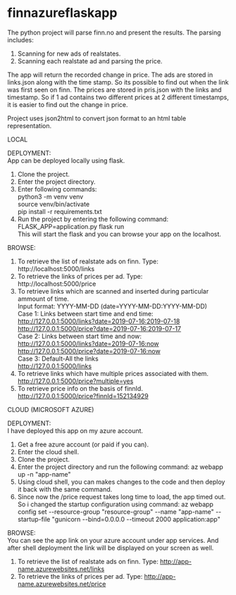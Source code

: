 # finnazureflaskapp

The python project will parse finn.no and present the results.
The parsing includes:
1. Scanning for new ads of realstates.
2. Scanning each realstate ad and parsing the price.

The app will return the recorded change in price. The ads are stored in links.json along with the time stamp. So its possible to find out when the link was first seen on finn. The prices are stored in pris.json with the links and timestamp. 
So if 1 ad contains two different prices at 2 different timestamps, it is easier to find out the change in price.


Project uses json2html to convert json format to an html table representation. 

LOCAL

DEPLOYMENT:<br />
App can be deployed locally using flask. 
1. Clone the project.
2. Enter the project directory.
3. Enter following commands: <br />
   python3 -m venv venv <br />
   source venv/bin/activate <br />
   pip install -r requirements.txt <br />
4. Run the project by entering the following command:   
   FLASK_APP=application.py flask run <br />
   This will start the flask and you can browse your app on the localhost.

BROWSE:<br />
1. To retrieve the list of realstate ads on finn. Type: <br />
    http://localhost:5000/links <br />
2. To retrieve the links of prices per ad. Type: <br />
    http://localhost:5000/price <br />
3. To retrieve links which are scanned and inserted during particular ammount of time. <br />
   Input format: YYYY-MM-DD (date=YYYY-MM-DD:YYYY-MM-DD) <br />
   Case 1: Links between start time and end time: <br />
           http://127.0.0.1:5000/links?date=2019-07-16:2019-07-18 <br />
           http://127.0.0.1:5000/price?date=2019-07-16:2019-07-17 <br />
   Case 2: Links between start time and now: <br />
           http://127.0.0.1:5000/links?date=2019-07-16:now <br />
           http://127.0.0.1:5000/price?date=2019-07-16:now <br />
   Case 3: Default-All the links <br />
           http://127.0.0.1:5000/links <br />
4. To retrieve links which have multiple prices associated with them.<br />
    http://127.0.0.1:5000/price?multiple=yes <br />
5. To retrieve price info on the basis of finnId. <br />
    http://127.0.0.1:5000/price?finnId=152134929 <br />
    
CLOUD (MICROSOFT AZURE)

DEPLOYMENT:<br />
I have deployed this app on my azure account. 
1. Get a free azure account (or paid if you can).
2. Enter the cloud shell.
3. Clone the project.
4. Enter the project directory and run the following command: 
   az webapp up -n "app-name"
5. Using cloud shell, you can makes changes to the code and then deploy it back with the same command.
6. Since now the /price request takes long time to load, the app timed out. So i changed the startup configuration using        command: az webapp config set --resource-group "resource-group" --name "app-name" --startup-file "gunicorn --bind=0.0.0.0    --timeout 2000 application:app"
  
BROWSE:<br />
You can see the app link on your azure account under app services. And after shell deployment the link will be displayed on your screen as well.
1. To retrieve the list of realstate ads on finn. Type:
    http://app-name.azurewebsites.net/links
2. To retrieve the links of prices per ad. Type:
    http://app-name.azurewebsites.net/price
